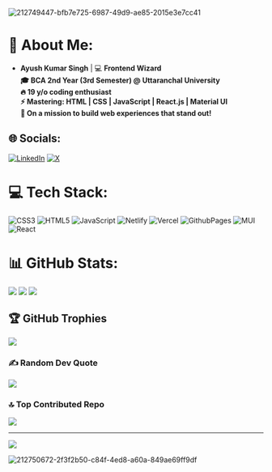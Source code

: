 ![212749447-bfb7e725-6987-49d9-ae85-2015e3e7cc41](https://github.com/user-attachments/assets/6ff25938-0800-4035-8d86-43f7786420cc)

# 💫 About Me:
- **Ayush Kumar Singh** | 💻 **Frontend Wizard**  <br> **🎓 BCA 2nd Year (3rd Semester) @ Uttaranchal University**  <br>**🔥 19 y/o coding enthusiast**  <br>**⚡ Mastering: HTML | CSS | JavaScript | React.js | Material UI**  <br> **🚀 On a mission to build web experiences that stand out!**


## 🌐 Socials:
[![LinkedIn](https://img.shields.io/badge/LinkedIn-%230077B5.svg?logo=linkedin&logoColor=white)](https://linkedin.com/in/www.linkedin.com/in/rajputayushkumarsingh2024) [![X](https://img.shields.io/badge/X-black.svg?logo=X&logoColor=white)](https://x.com/https://x.com/AyushKumar2O24) 

# 💻 Tech Stack:
![CSS3](https://img.shields.io/badge/css3-%231572B6.svg?style=for-the-badge&logo=css3&logoColor=white) ![HTML5](https://img.shields.io/badge/html5-%23E34F26.svg?style=for-the-badge&logo=html5&logoColor=white) ![JavaScript](https://img.shields.io/badge/javascript-%23323330.svg?style=for-the-badge&logo=javascript&logoColor=%23F7DF1E) ![Netlify](https://img.shields.io/badge/netlify-%23000000.svg?style=for-the-badge&logo=netlify&logoColor=#00C7B7) ![Vercel](https://img.shields.io/badge/vercel-%23000000.svg?style=for-the-badge&logo=vercel&logoColor=white) ![GithubPages](https://img.shields.io/badge/github%20pages-121013?style=for-the-badge&logo=github&logoColor=white) ![MUI](https://img.shields.io/badge/MUI-%230081CB.svg?style=for-the-badge&logo=mui&logoColor=white) ![React](https://img.shields.io/badge/react-%2320232a.svg?style=for-the-badge&logo=react&logoColor=%2361DAFB)
# 📊 GitHub Stats:
![](https://github-readme-stats.vercel.app/api?username=ayushkumarsingh121&theme=dark&hide_border=false&include_all_commits=false&count_private=false)
![](https://github-readme-streak-stats.herokuapp.com/?user=ayushkumarsingh121&theme=dark&hide_border=false)
![](https://github-readme-stats.vercel.app/api/top-langs/?username=ayushkumarsingh121&theme=dark&hide_border=false&include_all_commits=false&count_private=false&layout=compact)

## 🏆 GitHub Trophies
![](https://github-profile-trophy.vercel.app/?username=ayushkumarsingh121&theme=radical&no-frame=false&no-bg=true&margin-w=4)

### ✍️ Random Dev Quote
![](https://quotes-github-readme.vercel.app/api?type=horizontal&theme=radical)

### 🔝 Top Contributed Repo
![](https://github-contributor-stats.vercel.app/api?username=ayushkumarsingh121&limit=5&theme=dark&combine_all_yearly_contributions=true)

---
[![](https://visitcount.itsvg.in/api?id=ayushkumarsingh121&icon=0&color=0)](https://visitcount.itsvg.in)

![212750672-2f3f2b50-c84f-4ed8-a60a-849ae69ff9df](https://github.com/user-attachments/assets/70dabb81-18a6-4172-bf59-34d511c0ed7a)


